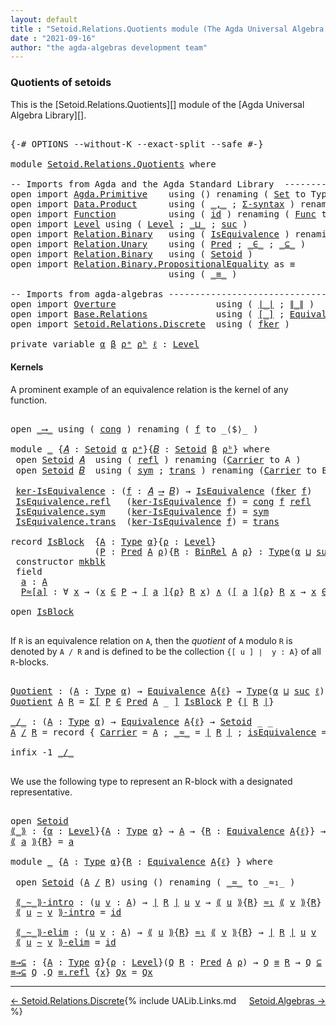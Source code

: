 ```yaml
---
layout: default
title : "Setoid.Relations.Quotients module (The Agda Universal Algebra Library)"
date : "2021-09-16"
author: "the agda-algebras development team"
---
```


### <a id="quotients">Quotients of setoids</a>

This is the [Setoid.Relations.Quotients][] module of the [Agda Universal Algebra Library][].

<pre class="Agda">

<a id="328" class="Symbol">{-#</a> <a id="332" class="Keyword">OPTIONS</a> <a id="340" class="Pragma">--without-K</a> <a id="352" class="Pragma">--exact-split</a> <a id="366" class="Pragma">--safe</a> <a id="373" class="Symbol">#-}</a>

<a id="378" class="Keyword">module</a> <a id="385" href="Setoid.Relations.Quotients.html" class="Module">Setoid.Relations.Quotients</a> <a id="412" class="Keyword">where</a>

<a id="419" class="Comment">-- Imports from Agda and the Agda Standard Library  -------------------------------</a>
<a id="503" class="Keyword">open</a> <a id="508" class="Keyword">import</a> <a id="515" href="Agda.Primitive.html" class="Module">Agda.Primitive</a>    <a id="533" class="Keyword">using</a> <a id="539" class="Symbol">()</a> <a id="542" class="Keyword">renaming</a> <a id="551" class="Symbol">(</a> <a id="553" href="Agda.Primitive.html#326" class="Primitive">Set</a> <a id="557" class="Symbol">to</a> <a id="560" class="Primitive">Type</a> <a id="565" class="Symbol">)</a>
<a id="567" class="Keyword">open</a> <a id="572" class="Keyword">import</a> <a id="579" href="Data.Product.html" class="Module">Data.Product</a>      <a id="597" class="Keyword">using</a> <a id="603" class="Symbol">(</a> <a id="605" href="Agda.Builtin.Sigma.html#236" class="InductiveConstructor Operator">_,_</a> <a id="609" class="Symbol">;</a> <a id="611" href="Data.Product.html#916" class="Function">Σ-syntax</a> <a id="620" class="Symbol">)</a> <a id="622" class="Keyword">renaming</a> <a id="631" class="Symbol">(</a> <a id="633" href="Data.Product.html#1167" class="Function Operator">_×_</a> <a id="637" class="Symbol">to</a> <a id="640" class="Function Operator">_∧_</a> <a id="644" class="Symbol">)</a>
<a id="646" class="Keyword">open</a> <a id="651" class="Keyword">import</a> <a id="658" href="Function.html" class="Module">Function</a>          <a id="676" class="Keyword">using</a> <a id="682" class="Symbol">(</a> <a id="684" href="Function.Base.html#615" class="Function">id</a> <a id="687" class="Symbol">)</a> <a id="689" class="Keyword">renaming</a> <a id="698" class="Symbol">(</a> <a id="700" href="Function.Bundles.html#1868" class="Record">Func</a> <a id="705" class="Symbol">to</a> <a id="708" class="Record">_⟶_</a> <a id="712" class="Symbol">)</a>
<a id="714" class="Keyword">open</a> <a id="719" class="Keyword">import</a> <a id="726" href="Level.html" class="Module">Level</a> <a id="732" class="Keyword">using</a> <a id="738" class="Symbol">(</a> <a id="740" href="Agda.Primitive.html#597" class="Postulate">Level</a> <a id="746" class="Symbol">;</a> <a id="748" href="Agda.Primitive.html#810" class="Primitive Operator">_⊔_</a> <a id="752" class="Symbol">;</a> <a id="754" href="Agda.Primitive.html#780" class="Primitive">suc</a> <a id="758" class="Symbol">)</a>
<a id="760" class="Keyword">open</a> <a id="765" class="Keyword">import</a> <a id="772" href="Relation.Binary.html" class="Module">Relation.Binary</a>   <a id="790" class="Keyword">using</a> <a id="796" class="Symbol">(</a> <a id="798" href="Relation.Binary.Structures.html#1522" class="Record">IsEquivalence</a> <a id="812" class="Symbol">)</a> <a id="814" class="Keyword">renaming</a> <a id="823" class="Symbol">(</a> <a id="825" href="Relation.Binary.Core.html#882" class="Function">Rel</a> <a id="829" class="Symbol">to</a> <a id="832" class="Function">BinRel</a> <a id="839" class="Symbol">)</a>
<a id="841" class="Keyword">open</a> <a id="846" class="Keyword">import</a> <a id="853" href="Relation.Unary.html" class="Module">Relation.Unary</a>    <a id="871" class="Keyword">using</a> <a id="877" class="Symbol">(</a> <a id="879" href="Relation.Unary.html#1101" class="Function">Pred</a> <a id="884" class="Symbol">;</a> <a id="886" href="Relation.Unary.html#1523" class="Function Operator">_∈_</a> <a id="890" class="Symbol">;</a> <a id="892" href="Relation.Unary.html#1742" class="Function Operator">_⊆_</a> <a id="896" class="Symbol">)</a>
<a id="898" class="Keyword">open</a> <a id="903" class="Keyword">import</a> <a id="910" href="Relation.Binary.html" class="Module">Relation.Binary</a>   <a id="928" class="Keyword">using</a> <a id="934" class="Symbol">(</a> <a id="936" href="Relation.Binary.Bundles.html#1009" class="Record">Setoid</a> <a id="943" class="Symbol">)</a>
<a id="945" class="Keyword">open</a> <a id="950" class="Keyword">import</a> <a id="957" href="Relation.Binary.PropositionalEquality.html" class="Module">Relation.Binary.PropositionalEquality</a> <a id="995" class="Symbol">as</a> <a id="998" class="Module">≡</a>
                              <a id="1030" class="Keyword">using</a> <a id="1036" class="Symbol">(</a> <a id="1038" href="Agda.Builtin.Equality.html#151" class="Datatype Operator">_≡_</a> <a id="1042" class="Symbol">)</a>

<a id="1045" class="Comment">-- Imports from agda-algebras -----------------------------------------------------</a>
<a id="1129" class="Keyword">open</a> <a id="1134" class="Keyword">import</a> <a id="1141" href="Overture.html" class="Module">Overture</a>                   <a id="1168" class="Keyword">using</a> <a id="1174" class="Symbol">(</a> <a id="1176" href="Overture.Basic.html#4326" class="Function Operator">∣_∣</a> <a id="1180" class="Symbol">;</a> <a id="1182" href="Overture.Basic.html#4364" class="Function Operator">∥_∥</a> <a id="1186" class="Symbol">)</a>
<a id="1188" class="Keyword">open</a> <a id="1193" class="Keyword">import</a> <a id="1200" href="Base.Relations.html" class="Module">Base.Relations</a>             <a id="1227" class="Keyword">using</a> <a id="1233" class="Symbol">(</a> <a id="1235" href="Base.Relations.Quotients.html#4048" class="Function Operator">[_]</a> <a id="1239" class="Symbol">;</a> <a id="1241" href="Base.Relations.Quotients.html#1821" class="Function">Equivalence</a> <a id="1253" class="Symbol">)</a>
<a id="1255" class="Keyword">open</a> <a id="1260" class="Keyword">import</a> <a id="1267" href="Setoid.Relations.Discrete.html" class="Module">Setoid.Relations.Discrete</a>  <a id="1294" class="Keyword">using</a> <a id="1300" class="Symbol">(</a> <a id="1302" href="Setoid.Relations.Discrete.html#2369" class="Function">fker</a> <a id="1307" class="Symbol">)</a>

<a id="1310" class="Keyword">private</a> <a id="1318" class="Keyword">variable</a> <a id="1327" href="Setoid.Relations.Quotients.html#1327" class="Generalizable">α</a> <a id="1329" href="Setoid.Relations.Quotients.html#1329" class="Generalizable">β</a> <a id="1331" href="Setoid.Relations.Quotients.html#1331" class="Generalizable">ρᵃ</a> <a id="1334" href="Setoid.Relations.Quotients.html#1334" class="Generalizable">ρᵇ</a> <a id="1337" href="Setoid.Relations.Quotients.html#1337" class="Generalizable">ℓ</a> <a id="1339" class="Symbol">:</a> <a id="1341" href="Agda.Primitive.html#597" class="Postulate">Level</a>
</pre>

#### <a id="kernels">Kernels</a>

A prominent example of an equivalence relation is the kernel of any function.

<pre class="Agda">

<a id="1486" class="Keyword">open</a> <a id="1491" href="Setoid.Relations.Quotients.html#708" class="Module">_⟶_</a> <a id="1495" class="Keyword">using</a> <a id="1501" class="Symbol">(</a> <a id="1503" href="Function.Bundles.html#1938" class="Field">cong</a> <a id="1508" class="Symbol">)</a> <a id="1510" class="Keyword">renaming</a> <a id="1519" class="Symbol">(</a> <a id="1521" href="Function.Bundles.html#1919" class="Field">f</a> <a id="1523" class="Symbol">to</a> <a id="1526" class="Field">_⟨$⟩_</a> <a id="1532" class="Symbol">)</a>

<a id="1535" class="Keyword">module</a> <a id="1542" href="Setoid.Relations.Quotients.html#1542" class="Module">_</a> <a id="1544" class="Symbol">{</a><a id="1545" href="Setoid.Relations.Quotients.html#1545" class="Bound">𝐴</a> <a id="1547" class="Symbol">:</a> <a id="1549" href="Relation.Binary.Bundles.html#1009" class="Record">Setoid</a> <a id="1556" href="Setoid.Relations.Quotients.html#1327" class="Generalizable">α</a> <a id="1558" href="Setoid.Relations.Quotients.html#1331" class="Generalizable">ρᵃ</a><a id="1560" class="Symbol">}{</a><a id="1562" href="Setoid.Relations.Quotients.html#1562" class="Bound">𝐵</a> <a id="1564" class="Symbol">:</a> <a id="1566" href="Relation.Binary.Bundles.html#1009" class="Record">Setoid</a> <a id="1573" href="Setoid.Relations.Quotients.html#1329" class="Generalizable">β</a> <a id="1575" href="Setoid.Relations.Quotients.html#1334" class="Generalizable">ρᵇ</a><a id="1577" class="Symbol">}</a> <a id="1579" class="Keyword">where</a>
 <a id="1586" class="Keyword">open</a> <a id="1591" href="Relation.Binary.Bundles.html#1009" class="Module">Setoid</a> <a id="1598" href="Setoid.Relations.Quotients.html#1545" class="Bound">𝐴</a>  <a id="1601" class="Keyword">using</a> <a id="1607" class="Symbol">(</a> <a id="1609" href="Relation.Binary.Structures.html#1568" class="Function">refl</a> <a id="1614" class="Symbol">)</a> <a id="1616" class="Keyword">renaming</a> <a id="1625" class="Symbol">(</a><a id="1626" href="Relation.Binary.Bundles.html#1072" class="Field">Carrier</a> <a id="1634" class="Symbol">to</a> <a id="1637" class="Field">A</a> <a id="1639" class="Symbol">)</a>
 <a id="1642" class="Keyword">open</a> <a id="1647" href="Relation.Binary.Bundles.html#1009" class="Module">Setoid</a> <a id="1654" href="Setoid.Relations.Quotients.html#1562" class="Bound">𝐵</a>  <a id="1657" class="Keyword">using</a> <a id="1663" class="Symbol">(</a> <a id="1665" href="Relation.Binary.Structures.html#1594" class="Function">sym</a> <a id="1669" class="Symbol">;</a> <a id="1671" href="Relation.Binary.Structures.html#1620" class="Function">trans</a> <a id="1677" class="Symbol">)</a> <a id="1679" class="Keyword">renaming</a> <a id="1688" class="Symbol">(</a><a id="1689" href="Relation.Binary.Bundles.html#1072" class="Field">Carrier</a> <a id="1697" class="Symbol">to</a> <a id="1700" class="Field">B</a> <a id="1702" class="Symbol">)</a>

 <a id="1706" href="Setoid.Relations.Quotients.html#1706" class="Function">ker-IsEquivalence</a> <a id="1724" class="Symbol">:</a> <a id="1726" class="Symbol">(</a><a id="1727" href="Setoid.Relations.Quotients.html#1727" class="Bound">f</a> <a id="1729" class="Symbol">:</a> <a id="1731" href="Setoid.Relations.Quotients.html#1545" class="Bound">𝐴</a> <a id="1733" href="Setoid.Relations.Quotients.html#708" class="Record Operator">⟶</a> <a id="1735" href="Setoid.Relations.Quotients.html#1562" class="Bound">𝐵</a><a id="1736" class="Symbol">)</a> <a id="1738" class="Symbol">→</a> <a id="1740" href="Relation.Binary.Structures.html#1522" class="Record">IsEquivalence</a> <a id="1754" class="Symbol">(</a><a id="1755" href="Setoid.Relations.Discrete.html#2369" class="Function">fker</a> <a id="1760" href="Setoid.Relations.Quotients.html#1727" class="Bound">f</a><a id="1761" class="Symbol">)</a>
 <a id="1764" href="Relation.Binary.Structures.html#1568" class="Field">IsEquivalence.refl</a>   <a id="1785" class="Symbol">(</a><a id="1786" href="Setoid.Relations.Quotients.html#1706" class="Function">ker-IsEquivalence</a> <a id="1804" href="Setoid.Relations.Quotients.html#1804" class="Bound">f</a><a id="1805" class="Symbol">)</a> <a id="1807" class="Symbol">=</a> <a id="1809" href="Function.Bundles.html#1938" class="Field">cong</a> <a id="1814" href="Setoid.Relations.Quotients.html#1804" class="Bound">f</a> <a id="1816" href="Relation.Binary.Structures.html#1568" class="Function">refl</a>
 <a id="1822" href="Relation.Binary.Structures.html#1594" class="Field">IsEquivalence.sym</a>    <a id="1843" class="Symbol">(</a><a id="1844" href="Setoid.Relations.Quotients.html#1706" class="Function">ker-IsEquivalence</a> <a id="1862" href="Setoid.Relations.Quotients.html#1862" class="Bound">f</a><a id="1863" class="Symbol">)</a> <a id="1865" class="Symbol">=</a> <a id="1867" href="Relation.Binary.Structures.html#1594" class="Function">sym</a>
 <a id="1872" href="Relation.Binary.Structures.html#1620" class="Field">IsEquivalence.trans</a>  <a id="1893" class="Symbol">(</a><a id="1894" href="Setoid.Relations.Quotients.html#1706" class="Function">ker-IsEquivalence</a> <a id="1912" href="Setoid.Relations.Quotients.html#1912" class="Bound">f</a><a id="1913" class="Symbol">)</a> <a id="1915" class="Symbol">=</a> <a id="1917" href="Relation.Binary.Structures.html#1620" class="Function">trans</a>

<a id="1924" class="Keyword">record</a> <a id="IsBlock"></a><a id="1931" href="Setoid.Relations.Quotients.html#1931" class="Record">IsBlock</a>  <a id="1940" class="Symbol">{</a><a id="1941" href="Setoid.Relations.Quotients.html#1941" class="Bound">A</a> <a id="1943" class="Symbol">:</a> <a id="1945" href="Setoid.Relations.Quotients.html#560" class="Primitive">Type</a> <a id="1950" href="Setoid.Relations.Quotients.html#1327" class="Generalizable">α</a><a id="1951" class="Symbol">}{</a><a id="1953" href="Setoid.Relations.Quotients.html#1953" class="Bound">ρ</a> <a id="1955" class="Symbol">:</a> <a id="1957" href="Agda.Primitive.html#597" class="Postulate">Level</a><a id="1962" class="Symbol">}</a>
                <a id="1980" class="Symbol">(</a><a id="1981" href="Setoid.Relations.Quotients.html#1981" class="Bound">P</a> <a id="1983" class="Symbol">:</a> <a id="1985" href="Relation.Unary.html#1101" class="Function">Pred</a> <a id="1990" href="Setoid.Relations.Quotients.html#1941" class="Bound">A</a> <a id="1992" href="Setoid.Relations.Quotients.html#1953" class="Bound">ρ</a><a id="1993" class="Symbol">){</a><a id="1995" href="Setoid.Relations.Quotients.html#1995" class="Bound">R</a> <a id="1997" class="Symbol">:</a> <a id="1999" href="Setoid.Relations.Quotients.html#832" class="Function">BinRel</a> <a id="2006" href="Setoid.Relations.Quotients.html#1941" class="Bound">A</a> <a id="2008" href="Setoid.Relations.Quotients.html#1953" class="Bound">ρ</a><a id="2009" class="Symbol">}</a> <a id="2011" class="Symbol">:</a> <a id="2013" href="Setoid.Relations.Quotients.html#560" class="Primitive">Type</a><a id="2017" class="Symbol">(</a><a id="2018" href="Setoid.Relations.Quotients.html#1950" class="Bound">α</a> <a id="2020" href="Agda.Primitive.html#810" class="Primitive Operator">⊔</a> <a id="2022" href="Agda.Primitive.html#780" class="Primitive">suc</a> <a id="2026" href="Setoid.Relations.Quotients.html#1953" class="Bound">ρ</a><a id="2027" class="Symbol">)</a> <a id="2029" class="Keyword">where</a>
 <a id="2036" class="Keyword">constructor</a> <a id="mkblk"></a><a id="2048" href="Setoid.Relations.Quotients.html#2048" class="InductiveConstructor">mkblk</a>
 <a id="2055" class="Keyword">field</a>
  <a id="IsBlock.a"></a><a id="2063" href="Setoid.Relations.Quotients.html#2063" class="Field">a</a> <a id="2065" class="Symbol">:</a> <a id="2067" href="Setoid.Relations.Quotients.html#1941" class="Bound">A</a>
  <a id="IsBlock.P≈[a]"></a><a id="2071" href="Setoid.Relations.Quotients.html#2071" class="Field">P≈[a]</a> <a id="2077" class="Symbol">:</a> <a id="2079" class="Symbol">∀</a> <a id="2081" href="Setoid.Relations.Quotients.html#2081" class="Bound">x</a> <a id="2083" class="Symbol">→</a> <a id="2085" class="Symbol">(</a><a id="2086" href="Setoid.Relations.Quotients.html#2081" class="Bound">x</a> <a id="2088" href="Relation.Unary.html#1523" class="Function Operator">∈</a> <a id="2090" href="Setoid.Relations.Quotients.html#1981" class="Bound">P</a> <a id="2092" class="Symbol">→</a> <a id="2094" href="Base.Relations.Quotients.html#4048" class="Function Operator">[</a> <a id="2096" href="Setoid.Relations.Quotients.html#2063" class="Field">a</a> <a id="2098" href="Base.Relations.Quotients.html#4048" class="Function Operator">]</a><a id="2099" class="Symbol">{</a><a id="2100" href="Setoid.Relations.Quotients.html#1953" class="Bound">ρ</a><a id="2101" class="Symbol">}</a> <a id="2103" href="Setoid.Relations.Quotients.html#1995" class="Bound">R</a> <a id="2105" href="Setoid.Relations.Quotients.html#2081" class="Bound">x</a><a id="2106" class="Symbol">)</a> <a id="2108" href="Setoid.Relations.Quotients.html#640" class="Function Operator">∧</a> <a id="2110" class="Symbol">(</a><a id="2111" href="Base.Relations.Quotients.html#4048" class="Function Operator">[</a> <a id="2113" href="Setoid.Relations.Quotients.html#2063" class="Field">a</a> <a id="2115" href="Base.Relations.Quotients.html#4048" class="Function Operator">]</a><a id="2116" class="Symbol">{</a><a id="2117" href="Setoid.Relations.Quotients.html#1953" class="Bound">ρ</a><a id="2118" class="Symbol">}</a> <a id="2120" href="Setoid.Relations.Quotients.html#1995" class="Bound">R</a> <a id="2122" href="Setoid.Relations.Quotients.html#2081" class="Bound">x</a> <a id="2124" class="Symbol">→</a> <a id="2126" href="Setoid.Relations.Quotients.html#2081" class="Bound">x</a> <a id="2128" href="Relation.Unary.html#1523" class="Function Operator">∈</a> <a id="2130" href="Setoid.Relations.Quotients.html#1981" class="Bound">P</a><a id="2131" class="Symbol">)</a>

<a id="2134" class="Keyword">open</a> <a id="2139" href="Setoid.Relations.Quotients.html#1931" class="Module">IsBlock</a>

</pre>

If `R` is an equivalence relation on `A`, then the *quotient* of `A` modulo `R` is
denoted by `A / R` and is defined to be the collection `{[ u ] ∣  y : A}` of all
`R`-blocks.

<pre class="Agda">

<a id="Quotient"></a><a id="2351" href="Setoid.Relations.Quotients.html#2351" class="Function">Quotient</a> <a id="2360" class="Symbol">:</a> <a id="2362" class="Symbol">(</a><a id="2363" href="Setoid.Relations.Quotients.html#2363" class="Bound">A</a> <a id="2365" class="Symbol">:</a> <a id="2367" href="Setoid.Relations.Quotients.html#560" class="Primitive">Type</a> <a id="2372" href="Setoid.Relations.Quotients.html#1327" class="Generalizable">α</a><a id="2373" class="Symbol">)</a> <a id="2375" class="Symbol">→</a> <a id="2377" href="Base.Relations.Quotients.html#1821" class="Function">Equivalence</a> <a id="2389" href="Setoid.Relations.Quotients.html#2363" class="Bound">A</a><a id="2390" class="Symbol">{</a><a id="2391" href="Setoid.Relations.Quotients.html#1337" class="Generalizable">ℓ</a><a id="2392" class="Symbol">}</a> <a id="2394" class="Symbol">→</a> <a id="2396" href="Setoid.Relations.Quotients.html#560" class="Primitive">Type</a><a id="2400" class="Symbol">(</a><a id="2401" href="Setoid.Relations.Quotients.html#1327" class="Generalizable">α</a> <a id="2403" href="Agda.Primitive.html#810" class="Primitive Operator">⊔</a> <a id="2405" href="Agda.Primitive.html#780" class="Primitive">suc</a> <a id="2409" href="Setoid.Relations.Quotients.html#1337" class="Generalizable">ℓ</a><a id="2410" class="Symbol">)</a>
<a id="2412" href="Setoid.Relations.Quotients.html#2351" class="Function">Quotient</a> <a id="2421" href="Setoid.Relations.Quotients.html#2421" class="Bound">A</a> <a id="2423" href="Setoid.Relations.Quotients.html#2423" class="Bound">R</a> <a id="2425" class="Symbol">=</a> <a id="2427" href="Data.Product.html#916" class="Function">Σ[</a> <a id="2430" href="Setoid.Relations.Quotients.html#2430" class="Bound">P</a> <a id="2432" href="Data.Product.html#916" class="Function">∈</a> <a id="2434" href="Relation.Unary.html#1101" class="Function">Pred</a> <a id="2439" href="Setoid.Relations.Quotients.html#2421" class="Bound">A</a> <a id="2441" class="Symbol">_</a> <a id="2443" href="Data.Product.html#916" class="Function">]</a> <a id="2445" href="Setoid.Relations.Quotients.html#1931" class="Record">IsBlock</a> <a id="2453" href="Setoid.Relations.Quotients.html#2430" class="Bound">P</a> <a id="2455" class="Symbol">{</a><a id="2456" href="Overture.Basic.html#4326" class="Function Operator">∣</a> <a id="2458" href="Setoid.Relations.Quotients.html#2423" class="Bound">R</a> <a id="2460" href="Overture.Basic.html#4326" class="Function Operator">∣</a><a id="2461" class="Symbol">}</a>

<a id="_/_"></a><a id="2464" href="Setoid.Relations.Quotients.html#2464" class="Function Operator">_/_</a> <a id="2468" class="Symbol">:</a> <a id="2470" class="Symbol">(</a><a id="2471" href="Setoid.Relations.Quotients.html#2471" class="Bound">A</a> <a id="2473" class="Symbol">:</a> <a id="2475" href="Setoid.Relations.Quotients.html#560" class="Primitive">Type</a> <a id="2480" href="Setoid.Relations.Quotients.html#1327" class="Generalizable">α</a><a id="2481" class="Symbol">)</a> <a id="2483" class="Symbol">→</a> <a id="2485" href="Base.Relations.Quotients.html#1821" class="Function">Equivalence</a> <a id="2497" href="Setoid.Relations.Quotients.html#2471" class="Bound">A</a><a id="2498" class="Symbol">{</a><a id="2499" href="Setoid.Relations.Quotients.html#1337" class="Generalizable">ℓ</a><a id="2500" class="Symbol">}</a> <a id="2502" class="Symbol">→</a> <a id="2504" href="Relation.Binary.Bundles.html#1009" class="Record">Setoid</a> <a id="2511" class="Symbol">_</a> <a id="2513" class="Symbol">_</a>
<a id="2515" href="Setoid.Relations.Quotients.html#2515" class="Bound">A</a> <a id="2517" href="Setoid.Relations.Quotients.html#2464" class="Function Operator">/</a> <a id="2519" href="Setoid.Relations.Quotients.html#2519" class="Bound">R</a> <a id="2521" class="Symbol">=</a> <a id="2523" class="Keyword">record</a> <a id="2530" class="Symbol">{</a> <a id="2532" href="Relation.Binary.Bundles.html#1072" class="Field">Carrier</a> <a id="2540" class="Symbol">=</a> <a id="2542" href="Setoid.Relations.Quotients.html#2515" class="Bound">A</a> <a id="2544" class="Symbol">;</a> <a id="2546" href="Relation.Binary.Bundles.html#1098" class="Field Operator">_≈_</a> <a id="2550" class="Symbol">=</a> <a id="2552" href="Overture.Basic.html#4326" class="Function Operator">∣</a> <a id="2554" href="Setoid.Relations.Quotients.html#2519" class="Bound">R</a> <a id="2556" href="Overture.Basic.html#4326" class="Function Operator">∣</a> <a id="2558" class="Symbol">;</a> <a id="2560" href="Relation.Binary.Bundles.html#1132" class="Field">isEquivalence</a> <a id="2574" class="Symbol">=</a> <a id="2576" href="Overture.Basic.html#4364" class="Function Operator">∥</a> <a id="2578" href="Setoid.Relations.Quotients.html#2519" class="Bound">R</a> <a id="2580" href="Overture.Basic.html#4364" class="Function Operator">∥</a> <a id="2582" class="Symbol">}</a>

<a id="2585" class="Keyword">infix</a> <a id="2591" class="Number">-1</a> <a id="2594" href="Setoid.Relations.Quotients.html#2464" class="Function Operator">_/_</a>

</pre>

We use the following type to represent an R-block with a designated representative.

<pre class="Agda">

<a id="2710" class="Keyword">open</a> <a id="2715" href="Relation.Binary.Bundles.html#1009" class="Module">Setoid</a>
<a id="⟪_⟫"></a><a id="2722" href="Setoid.Relations.Quotients.html#2722" class="Function Operator">⟪_⟫</a> <a id="2726" class="Symbol">:</a> <a id="2728" class="Symbol">{</a><a id="2729" href="Setoid.Relations.Quotients.html#2729" class="Bound">α</a> <a id="2731" class="Symbol">:</a> <a id="2733" href="Agda.Primitive.html#597" class="Postulate">Level</a><a id="2738" class="Symbol">}{</a><a id="2740" href="Setoid.Relations.Quotients.html#2740" class="Bound">A</a> <a id="2742" class="Symbol">:</a> <a id="2744" href="Setoid.Relations.Quotients.html#560" class="Primitive">Type</a> <a id="2749" href="Setoid.Relations.Quotients.html#2729" class="Bound">α</a><a id="2750" class="Symbol">}</a> <a id="2752" class="Symbol">→</a> <a id="2754" href="Setoid.Relations.Quotients.html#2740" class="Bound">A</a> <a id="2756" class="Symbol">→</a> <a id="2758" class="Symbol">{</a><a id="2759" href="Setoid.Relations.Quotients.html#2759" class="Bound">R</a> <a id="2761" class="Symbol">:</a> <a id="2763" href="Base.Relations.Quotients.html#1821" class="Function">Equivalence</a> <a id="2775" href="Setoid.Relations.Quotients.html#2740" class="Bound">A</a><a id="2776" class="Symbol">{</a><a id="2777" href="Setoid.Relations.Quotients.html#1337" class="Generalizable">ℓ</a><a id="2778" class="Symbol">}}</a> <a id="2781" class="Symbol">→</a> <a id="2783" href="Relation.Binary.Bundles.html#1072" class="Field">Carrier</a> <a id="2791" class="Symbol">(</a><a id="2792" href="Setoid.Relations.Quotients.html#2740" class="Bound">A</a> <a id="2794" href="Setoid.Relations.Quotients.html#2464" class="Function Operator">/</a> <a id="2796" href="Setoid.Relations.Quotients.html#2759" class="Bound">R</a><a id="2797" class="Symbol">)</a>
<a id="2799" href="Setoid.Relations.Quotients.html#2722" class="Function Operator">⟪</a> <a id="2801" href="Setoid.Relations.Quotients.html#2801" class="Bound">a</a> <a id="2803" href="Setoid.Relations.Quotients.html#2722" class="Function Operator">⟫</a><a id="2804" class="Symbol">{</a><a id="2805" href="Setoid.Relations.Quotients.html#2805" class="Bound">R</a><a id="2806" class="Symbol">}</a> <a id="2808" class="Symbol">=</a> <a id="2810" href="Setoid.Relations.Quotients.html#2801" class="Bound">a</a>

<a id="2813" class="Keyword">module</a> <a id="2820" href="Setoid.Relations.Quotients.html#2820" class="Module">_</a> <a id="2822" class="Symbol">{</a><a id="2823" href="Setoid.Relations.Quotients.html#2823" class="Bound">A</a> <a id="2825" class="Symbol">:</a> <a id="2827" href="Setoid.Relations.Quotients.html#560" class="Primitive">Type</a> <a id="2832" href="Setoid.Relations.Quotients.html#1327" class="Generalizable">α</a><a id="2833" class="Symbol">}{</a><a id="2835" href="Setoid.Relations.Quotients.html#2835" class="Bound">R</a> <a id="2837" class="Symbol">:</a> <a id="2839" href="Base.Relations.Quotients.html#1821" class="Function">Equivalence</a> <a id="2851" href="Setoid.Relations.Quotients.html#2823" class="Bound">A</a><a id="2852" class="Symbol">{</a><a id="2853" href="Setoid.Relations.Quotients.html#1337" class="Generalizable">ℓ</a><a id="2854" class="Symbol">}</a> <a id="2856" class="Symbol">}</a> <a id="2858" class="Keyword">where</a>

 <a id="2866" class="Keyword">open</a> <a id="2871" href="Relation.Binary.Bundles.html#1009" class="Module">Setoid</a> <a id="2878" class="Symbol">(</a><a id="2879" href="Setoid.Relations.Quotients.html#2823" class="Bound">A</a> <a id="2881" href="Setoid.Relations.Quotients.html#2464" class="Function Operator">/</a> <a id="2883" href="Setoid.Relations.Quotients.html#2835" class="Bound">R</a><a id="2884" class="Symbol">)</a> <a id="2886" class="Keyword">using</a> <a id="2892" class="Symbol">()</a> <a id="2895" class="Keyword">renaming</a> <a id="2904" class="Symbol">(</a> <a id="2906" href="Relation.Binary.Bundles.html#1098" class="Field Operator">_≈_</a> <a id="2910" class="Symbol">to</a> <a id="2913" class="Field Operator">_≈₁_</a> <a id="2918" class="Symbol">)</a>

 <a id="2922" href="Setoid.Relations.Quotients.html#2922" class="Function Operator">⟪_∼_⟫-intro</a> <a id="2934" class="Symbol">:</a> <a id="2936" class="Symbol">(</a><a id="2937" href="Setoid.Relations.Quotients.html#2937" class="Bound">u</a> <a id="2939" href="Setoid.Relations.Quotients.html#2939" class="Bound">v</a> <a id="2941" class="Symbol">:</a> <a id="2943" href="Setoid.Relations.Quotients.html#2823" class="Bound">A</a><a id="2944" class="Symbol">)</a> <a id="2946" class="Symbol">→</a> <a id="2948" href="Overture.Basic.html#4326" class="Function Operator">∣</a> <a id="2950" href="Setoid.Relations.Quotients.html#2835" class="Bound">R</a> <a id="2952" href="Overture.Basic.html#4326" class="Function Operator">∣</a> <a id="2954" href="Setoid.Relations.Quotients.html#2937" class="Bound">u</a> <a id="2956" href="Setoid.Relations.Quotients.html#2939" class="Bound">v</a> <a id="2958" class="Symbol">→</a> <a id="2960" href="Setoid.Relations.Quotients.html#2722" class="Function Operator">⟪</a> <a id="2962" href="Setoid.Relations.Quotients.html#2937" class="Bound">u</a> <a id="2964" href="Setoid.Relations.Quotients.html#2722" class="Function Operator">⟫</a><a id="2965" class="Symbol">{</a><a id="2966" href="Setoid.Relations.Quotients.html#2835" class="Bound">R</a><a id="2967" class="Symbol">}</a> <a id="2969" href="Setoid.Relations.Quotients.html#2913" class="Function Operator">≈₁</a> <a id="2972" href="Setoid.Relations.Quotients.html#2722" class="Function Operator">⟪</a> <a id="2974" href="Setoid.Relations.Quotients.html#2939" class="Bound">v</a> <a id="2976" href="Setoid.Relations.Quotients.html#2722" class="Function Operator">⟫</a><a id="2977" class="Symbol">{</a><a id="2978" href="Setoid.Relations.Quotients.html#2835" class="Bound">R</a><a id="2979" class="Symbol">}</a>
 <a id="2982" href="Setoid.Relations.Quotients.html#2922" class="Function Operator">⟪</a> <a id="2984" href="Setoid.Relations.Quotients.html#2984" class="Bound">u</a> <a id="2986" href="Setoid.Relations.Quotients.html#2922" class="Function Operator">∼</a> <a id="2988" href="Setoid.Relations.Quotients.html#2988" class="Bound">v</a> <a id="2990" href="Setoid.Relations.Quotients.html#2922" class="Function Operator">⟫-intro</a> <a id="2998" class="Symbol">=</a> <a id="3000" href="Function.Base.html#615" class="Function">id</a>

 <a id="3005" href="Setoid.Relations.Quotients.html#3005" class="Function Operator">⟪_∼_⟫-elim</a> <a id="3016" class="Symbol">:</a> <a id="3018" class="Symbol">(</a><a id="3019" href="Setoid.Relations.Quotients.html#3019" class="Bound">u</a> <a id="3021" href="Setoid.Relations.Quotients.html#3021" class="Bound">v</a> <a id="3023" class="Symbol">:</a> <a id="3025" href="Setoid.Relations.Quotients.html#2823" class="Bound">A</a><a id="3026" class="Symbol">)</a> <a id="3028" class="Symbol">→</a> <a id="3030" href="Setoid.Relations.Quotients.html#2722" class="Function Operator">⟪</a> <a id="3032" href="Setoid.Relations.Quotients.html#3019" class="Bound">u</a> <a id="3034" href="Setoid.Relations.Quotients.html#2722" class="Function Operator">⟫</a><a id="3035" class="Symbol">{</a><a id="3036" href="Setoid.Relations.Quotients.html#2835" class="Bound">R</a><a id="3037" class="Symbol">}</a> <a id="3039" href="Setoid.Relations.Quotients.html#2913" class="Function Operator">≈₁</a> <a id="3042" href="Setoid.Relations.Quotients.html#2722" class="Function Operator">⟪</a> <a id="3044" href="Setoid.Relations.Quotients.html#3021" class="Bound">v</a> <a id="3046" href="Setoid.Relations.Quotients.html#2722" class="Function Operator">⟫</a><a id="3047" class="Symbol">{</a><a id="3048" href="Setoid.Relations.Quotients.html#2835" class="Bound">R</a><a id="3049" class="Symbol">}</a> <a id="3051" class="Symbol">→</a> <a id="3053" href="Overture.Basic.html#4326" class="Function Operator">∣</a> <a id="3055" href="Setoid.Relations.Quotients.html#2835" class="Bound">R</a> <a id="3057" href="Overture.Basic.html#4326" class="Function Operator">∣</a> <a id="3059" href="Setoid.Relations.Quotients.html#3019" class="Bound">u</a> <a id="3061" href="Setoid.Relations.Quotients.html#3021" class="Bound">v</a>
 <a id="3064" href="Setoid.Relations.Quotients.html#3005" class="Function Operator">⟪</a> <a id="3066" href="Setoid.Relations.Quotients.html#3066" class="Bound">u</a> <a id="3068" href="Setoid.Relations.Quotients.html#3005" class="Function Operator">∼</a> <a id="3070" href="Setoid.Relations.Quotients.html#3070" class="Bound">v</a> <a id="3072" href="Setoid.Relations.Quotients.html#3005" class="Function Operator">⟫-elim</a> <a id="3079" class="Symbol">=</a> <a id="3081" href="Function.Base.html#615" class="Function">id</a>

<a id="≡→⊆"></a><a id="3085" href="Setoid.Relations.Quotients.html#3085" class="Function">≡→⊆</a> <a id="3089" class="Symbol">:</a> <a id="3091" class="Symbol">{</a><a id="3092" href="Setoid.Relations.Quotients.html#3092" class="Bound">A</a> <a id="3094" class="Symbol">:</a> <a id="3096" href="Setoid.Relations.Quotients.html#560" class="Primitive">Type</a> <a id="3101" href="Setoid.Relations.Quotients.html#1327" class="Generalizable">α</a><a id="3102" class="Symbol">}{</a><a id="3104" href="Setoid.Relations.Quotients.html#3104" class="Bound">ρ</a> <a id="3106" class="Symbol">:</a> <a id="3108" href="Agda.Primitive.html#597" class="Postulate">Level</a><a id="3113" class="Symbol">}(</a><a id="3115" href="Setoid.Relations.Quotients.html#3115" class="Bound">Q</a> <a id="3117" href="Setoid.Relations.Quotients.html#3117" class="Bound">R</a> <a id="3119" class="Symbol">:</a> <a id="3121" href="Relation.Unary.html#1101" class="Function">Pred</a> <a id="3126" href="Setoid.Relations.Quotients.html#3092" class="Bound">A</a> <a id="3128" href="Setoid.Relations.Quotients.html#3104" class="Bound">ρ</a><a id="3129" class="Symbol">)</a> <a id="3131" class="Symbol">→</a> <a id="3133" href="Setoid.Relations.Quotients.html#3115" class="Bound">Q</a> <a id="3135" href="Agda.Builtin.Equality.html#151" class="Datatype Operator">≡</a> <a id="3137" href="Setoid.Relations.Quotients.html#3117" class="Bound">R</a> <a id="3139" class="Symbol">→</a> <a id="3141" href="Setoid.Relations.Quotients.html#3115" class="Bound">Q</a> <a id="3143" href="Relation.Unary.html#1742" class="Function Operator">⊆</a> <a id="3145" href="Setoid.Relations.Quotients.html#3117" class="Bound">R</a>
<a id="3147" href="Setoid.Relations.Quotients.html#3085" class="Function">≡→⊆</a> <a id="3151" href="Setoid.Relations.Quotients.html#3151" class="Bound">Q</a> <a id="3153" class="DottedPattern Symbol">.</a><a id="3154" href="Setoid.Relations.Quotients.html#3151" class="DottedPattern Bound">Q</a> <a id="3156" href="Agda.Builtin.Equality.html#208" class="InductiveConstructor">≡.refl</a> <a id="3163" class="Symbol">{</a><a id="3164" href="Setoid.Relations.Quotients.html#3164" class="Bound">x</a><a id="3165" class="Symbol">}</a> <a id="3167" href="Setoid.Relations.Quotients.html#3167" class="Bound">Qx</a> <a id="3170" class="Symbol">=</a> <a id="3172" href="Setoid.Relations.Quotients.html#3167" class="Bound">Qx</a>
</pre>


-------------------------------------

<span style="float:left;">[← Setoid.Relations.Discrete](Setoid.Relations.Discrete.html)</span>
<span style="float:right;">[Setoid.Algebras →](Setoid.Algebras.html)</span>

{% include UALib.Links.md %}

